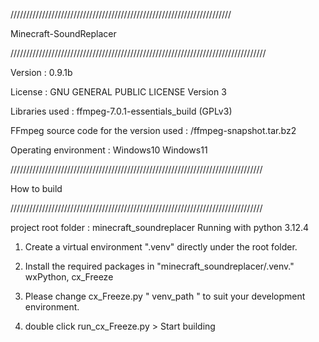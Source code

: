 
//////////////////////////////////////////////////////////////////////

Minecraft-SoundReplacer  

/////////////////////////////////////////////////////////////////////////////////

Version : 0.9.1b

License : GNU GENERAL PUBLIC LICENSE Version 3
 
Libraries used : ffmpeg-7.0.1-essentials_build (GPLv3) 

FFmpeg source code for the version used : /ffmpeg-snapshot.tar.bz2

Operating environment : Windows10 Windows11

////////////////////////////////////////////////////////////////////////////////

How to build

////////////////////////////////////////////////////////////////////////////////

project root folder : minecraft_soundreplacer
Running with python 3.12.4

1. Create a virtual environment ".venv" directly under the root folder.

2. Install the required packages in "minecraft_soundreplacer/.venv."
    wxPython, cx_Freeze

3. Please change cx_Freeze.py " venv_path " to suit your development environment.

4. double click run_cx_Freeze.py > Start building


